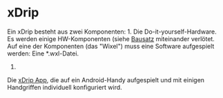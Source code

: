 # xDrip

Ein xDrip besteht aus zwei Komponenten: 
1. 
Die Do-it-yourself-Hardware. Es werden einige HW-Komponenten (siehe [Bausatz](https://ladyviktoria.gitbooks.io/nightscout_handbuch/content/grundlagen/xdrip/bausatz.html) miteinander verlötet. Auf eine der Komponenten (das "Wixel") muss eine Software aufgespielt werden: Eine *.wxl-Datei.

1. 
Die [xDrip App](https://ladyviktoria.gitbooks.io/nightscout_handbuch/content/grundlagen/xdrip/xdrip_app.html), die auf ein Android-Handy aufgespielt und mit einigen Handgriffen individuell konfiguriert wird.